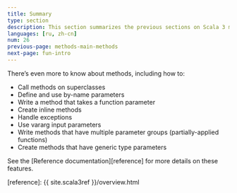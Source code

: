 ```yaml
---
title: Summary
type: section
description: This section summarizes the previous sections on Scala 3 methods.
languages: [ru, zh-cn]
num: 26
previous-page: methods-main-methods
next-page: fun-intro
---
```



There’s even more to know about methods, including how to:

- Call methods on superclasses
- Define and use by-name parameters
- Write a method that takes a function parameter
- Create inline methods
- Handle exceptions
- Use vararg input parameters
- Write methods that have multiple parameter groups (partially-applied functions)
- Create methods that have generic type parameters

See the [Reference documentation][reference] for more details on these features.



[reference]: {{ site.scala3ref }}/overview.html
